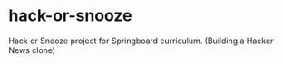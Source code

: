 # hack-or-snooze

Hack or Snooze project for Springboard curriculum. (Building a Hacker News clone)
